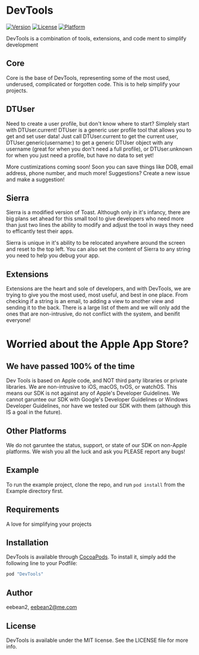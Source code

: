 # DevTools

[![Version](https://img.shields.io/cocoapods/v/DevTools.svg?style=flat)](http://cocoapods.org/pods/DevTools)
[![License](https://img.shields.io/cocoapods/l/DevTools.svg?style=flat)](http://cocoapods.org/pods/DevTools)
[![Platform](https://img.shields.io/cocoapods/p/DevTools.svg?style=flat)](http://cocoapods.org/pods/DevTools)

DevTools is a combination of tools, extensions, and code ment to simplify development

## Core

Core is the base of DevTools, representing some of the most used, underused, complicated or forgotten code. This is to help simplify your projects.

## DTUser

Need to create a user profile, but don't know where to start? Simplely start with DTUser.current! DTUser is a generic user profile tool that allows you to get and set user data! Just call DTUser.current to get the current user, DTUser.generic(username:) to get a generic DTUser object with any username (great for when you don't need a full profile), or DTUser.unknown for when you just need a profile, but have no data to set yet!

More custimizations coming soon! Soon you can save things like DOB, email address, phone number, and much more! Suggestions? Create a new issue and make a suggestion!

## Sierra

Sierra is a modified version of Toast. Although only in it's infancy, there are big plans set ahead for this small tool to give developers who need more than just two lines the ability to modify and adjust the tool in ways they need to efficantly test their apps.

Sierra is unique in it's ability to be relocated anywhere around the screen and reset to the top left. You can also set the content of Sierra to any string you need to help you debug your app.

## Extensions

Extensions are the heart and sole of developers, and with DevTools, we are trying to give you the most used, most useful, and best in one place. From checking if a string is an email, to adding a view to another view and sending it to the back. There is a large list of them and we will only add the ones that are non-intrusive, do not conflict with the system, and benifit everyone!

# Worried about the Apple App Store?

## We have passed 100% of the time

Dev Tools is based on Apple code, and NOT third party libraries or private libraries. We are non-intrusive to iOS, macOS, tvOS, or watchOS. This means our SDK is not against any of Apple's Developer Guidelines. We cannot garuntee our SDK with Google's Developer Guidelines or Windows Developer Guidelines, nor have we tested our SDK with them (although this IS a goal in the future).

## Other Platforms

We do not garuntee the status, support, or state of our SDK on non-Apple platforms. We wish you all the luck and ask you PLEASE report any bugs!

## Example

To run the example project, clone the repo, and run `pod install` from the Example directory first.

## Requirements

A love for simplifying your projects

## Installation

DevTools is available through [CocoaPods](http://cocoapods.org). To install
it, simply add the following line to your Podfile:

```ruby
pod "DevTools"
```

## Author

eebean2, eebean2@me.com

## License

DevTools is available under the MIT license. See the LICENSE file for more info.
